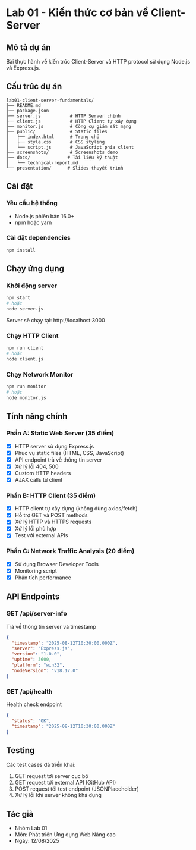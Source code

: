 # Lab 01 - Kiến thức cơ bản về Client-Server

## Mô tả dự án
Bài thực hành về kiến trúc Client-Server và HTTP protocol sử dụng Node.js và Express.js.

## Cấu trúc dự án
```
lab01-client-server-fundamentals/
├── README.md
├── package.json
├── server.js           # HTTP Server chính
├── client.js           # HTTP Client tự xây dựng
├── monitor.js          # Công cụ giám sát mạng
├── public/             # Static files
│   ├── index.html      # Trang chủ
│   ├── style.css       # CSS styling
│   └── script.js       # JavaScript phía client
├── screenshots/        # Screenshots demo
├── docs/              # Tài liệu kỹ thuật
│   └── technical-report.md
└── presentation/      # Slides thuyết trình
```

## Cài đặt

### Yêu cầu hệ thống
- Node.js phiên bản 16.0+
- npm hoặc yarn

### Cài đặt dependencies
```bash
npm install
```

## Chạy ứng dụng

### Khởi động server
```bash
npm start
# hoặc
node server.js
```
Server sẽ chạy tại: http://localhost:3000

### Chạy HTTP Client
```bash
npm run client
# hoặc
node client.js
```

### Chạy Network Monitor
```bash
npm run monitor
# hoặc
node monitor.js
```

## Tính năng chính

### Phần A: Static Web Server (35 điểm)
- [x] HTTP server sử dụng Express.js
- [x] Phục vụ static files (HTML, CSS, JavaScript)
- [x] API endpoint trả về thông tin server
- [x] Xử lý lỗi 404, 500
- [x] Custom HTTP headers
- [x] AJAX calls từ client

### Phần B: HTTP Client (35 điểm)
- [x] HTTP client tự xây dựng (không dùng axios/fetch)
- [x] Hỗ trợ GET và POST methods
- [x] Xử lý HTTP và HTTPS requests
- [x] Xử lý lỗi phù hợp
- [x] Test với external APIs

### Phần C: Network Traffic Analysis (20 điểm)
- [x] Sử dụng Browser Developer Tools
- [x] Monitoring script
- [x] Phân tích performance

## API Endpoints

### GET /api/server-info
Trả về thông tin server và timestamp
```json
{
  "timestamp": "2025-08-12T10:30:00.000Z",
  "server": "Express.js",
  "version": "1.0.0",
  "uptime": 3600,
  "platform": "win32",
  "nodeVersion": "v18.17.0"
}
```

### GET /api/health
Health check endpoint
```json
{
  "status": "OK",
  "timestamp": "2025-08-12T10:30:00.000Z"
}
```

## Testing

Các test cases đã triển khai:
1. GET request tới server cục bộ
2. GET request tới external API (GitHub API)
3. POST request tới test endpoint (JSONPlaceholder)
4. Xử lý lỗi khi server không khả dụng

## Tác giả
- Nhóm Lab 01
- Môn: Phát triển Ứng dụng Web Nâng cao
- Ngày: 12/08/2025